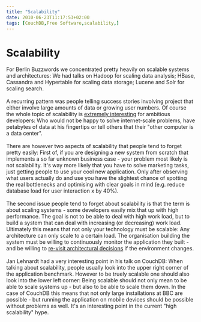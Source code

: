 ```yaml
---
title: "Scalability"
date: 2010-06-23T11:17:53+02:00
tags: [CouchDB,Free Software,scalability,]
---
```


# Scalability


For Berlin Buzzwords we concentrated pretty heavily on scalable systems and architectures: We had talks on Hadoop for 
scaling data analysis; HBase, Cassandra and Hypertable for scaling data storage; Lucene and Solr for scaling 
search.<br><br>A recurring pattern was people telling success stories involving project that either involve large 
amounts of data or growing user numbers. Of course the whole topic of scalability is <a 
href="http://teddziuba.com/2008/04/im-going-to-scale-my-foot-up-y.html">extremely interesting</a> for ambitious 
developers: Who would not be happy to solve internet-scale problems, have petabytes of data at his fingertips or tell 
others that their "other computer is a data center".<br><br>There are however two aspects of scalability that people 
tend to forget pretty easily: First of, if you are designing a new system from scratch that implements a so far unknown 
business case - your problem most likely is not scalability. It's way more likely that you have to solve marketing 
tasks, just getting people to use your cool new application. Only after observing what users actually do and use you 
have the slightest chance of spotting the real bottlenecks and optimising with clear goals in mind (e.g. reduce 
database load for user interaction x by 40%).<br><br>The second issue people tend to forget about scalability is that 
the term is about scaling systems - some developers easily mix that up with high performance. The goal is not to be 
able to deal with high work load, but to build a system that can deal with increasing (or decreasing) work load. 
Ultimately this means that not only your technology must be scalable: Any architecture can only scale to a certain 
load. The organisation building the system must be willing to continuously monitor the application they built - and be 
willing to <a href="http://videolectures.net/wsdm09_dean_cblirs/">re-visit architectural decisions</a> if the 
environment changes. <br><br>Jan Lehnardt had a very interesting point in his talk on CouchDB: When talking about 
scalability, people usually look into the upper right corner of the application benchmark. However to be truely 
scalable one should also look into the lower left corner: Being scalable should not only mean to be able to scale 
systems up - but also to be able to scale them down. In the case of CouchDB this means that not only large 
installations at BBC are possible - but running the application on mobile devices should be possible without problems 
as well. It's an interesting point in the current "high scalability" hype.

